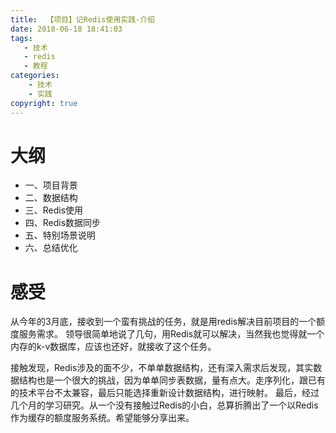 ```yaml
---
title:  【项目】记Redis使用实践-介绍
date: 2018-06-18 18:41:03
tags: 
   - 技术 
   - redis 
   - 教程
categories:
    - 技术
    - 实践
copyright: true
---
```

# 大纲
* 一、项目背景
* 二、数据结构
* 三、Redis使用
* 四、Redis数据同步
* 五、特别场景说明
* 六、总结优化

# 感受
  从今年的3月底，接收到一个蛮有挑战的任务，就是用redis解决目前项目的一个额度服务需求。
  领导很简单地说了几句，用Redis就可以解决，当然我也觉得就一个内存的k-v数据库，应该也还好，就接收了这个任务。
<!-- more -->
  接触发现，Redis涉及的面不少，不单单数据结构，还有深入需求后发现，其实数据结构也是一个很大的挑战，因为单单同步表数据，量有点大。走序列化，跟已有的技术平台不太兼容，最后只能选择重新设计数据结构，进行映射。
  最后，经过几个月的学习研究。从一个没有接触过Redis的小白，总算折腾出了一个以Redis作为缓存的额度服务系统。希望能够分享出来。

